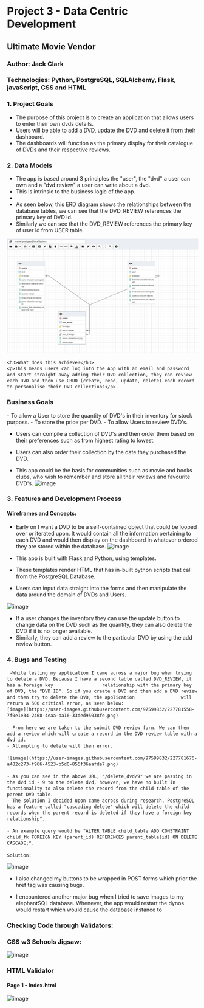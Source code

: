 <h1>Project 3 - Data Centric Development</h1>

<h2>Ultimate Movie Vendor</h2>

<h3>Author: Jack Clark</h3>

<h3>Technologies: Python, PostgreSQL, SQLAlchemy, Flask, javaScript, CSS and HTML</h3>

<h3>1. Project Goals</h3>
<ul>
<li>The purpose of this project is to create an application that allows users to enter their own dvds details.</li>
<li>Users will be able to add a DVD, update the DVD and delete it from their dashboard.</li>
<li>The dashboards will function as the primary display for their catalogue of DVDs and their respective reviews.</li>
</ul>


<h3>2. Data Models</h3>
<ul>
    <li>The app is based around 3 principles the "user", the "dvd" a user can own and a "dvd review" a user can write about a dvd.</li>
    <li>This is intrinsic to the business logic of the app.</li>
    <li></li>
    <li>As seen below, this ERD diagram shows the relationships between the database tables, we can see that the DVD_REVIEW references the primary key of DVD id.</li>
    <li>Similarly we can see that the DVD_REVIEW references the primary key of user id from USER table.</li>
    
</ul>
<img src="static/images/ERD diagram of tables.jpg">

    <h3>What does this achieve?</h3>
    <p>This means users can log into the App with an email and password and start straight away adding their DVD collection, they can review each DVD and then use CRUD (create, read, update, delete) each record to personalise their DVD collections</p>.

<h3> Business Goals </h3>
- To allow a User to store the quantity of DVD's in their inventory for stock purposs.
- To store the price per DVD.
- To allow Users to review DVD's.


- Users can compile a collection of DVD's and then order them based on their preferences such as from highest rating to lowest.
- Users can also order their collection by the date they purchased the DVD.

- This app could be the basis for communities such as movie and books clubs, who wish to remember and store all their reviews and favourite DVD's.
![image](https://user-images.githubusercontent.com/97599832/228037084-5e519704-9511-4c7e-9821-b97b1432d9f9.png)



<h3>3. Features and Development Process</h3>

<h4> Wireframes and Concepts: </h4>

- Early on I want a DVD to be a self-contained object that could be looped over or iterated upon. It would contain all the information pertaining to each DVD and would then display on the dashboard in whatever ordered they are stored within the database.
![image](https://user-images.githubusercontent.com/97599832/228220314-76894dcd-2492-4336-82fc-69f4c75070e0.png)


- This app is built with Flask and Python, using templates.
- These templates render HTML that has in-built python scripts that call from the PostgreSQL Database.
- Users can input data straight into the forms and then manipulate the data around the domain of DVDs and Users.

![image](https://user-images.githubusercontent.com/97599832/228033308-b57220f2-1862-490d-aeef-518e8aaa47c2.png)

- If a user changes the inventory they can use the update button to change data on the DVD such as the quantity, they can also delete the DVD if it is no longer available.
- Similarly, they can add a review to the particular DVD by using the add review button.


<h3>4. Bugs and Testing</h3>

     -While testing my application I came across a major bug when trying to delete a DVD. Because I have a second table called DVD_REVIEW, it has a foreign key                  relationship with the primary key of DVD, the "DVD ID". So if you create a DVD and then add a DVD review and then try to delete the DVD, the application                 will return a 500 critical error, as seen below:         
    [image](https://user-images.githubusercontent.com/97599832/227781558-7f0e1e34-2468-4eaa-ba16-33ded95038fe.png)
    
    - From here we are taken to the submit DVD review form. We can then add a review which will create a record in the DVD review table with a dvd id.
    - Attempting to delete will then error.
    
    ![image](https://user-images.githubusercontent.com/97599832/227781676-a482c273-f966-4523-b5d0-855f36aafde7.png)
    
    - As you can see in the above URL, "/delete_dvd/9" we are passing in the dvd id - 9 to the delete dvd, however, we have no built in functionality to also delete the record from the child table of the parent DVD table.
    - The solution I decided upon came across during research, PostgreSQL has a feature called "cascading delete" which will delete the child records when the parent record is deleted if they have a foreign key relationship".
    
    - An example query would be "ALTER TABLE child_table ADD CONSTRAINT child_fk FOREIGN KEY (parent_id) REFERENCES parent_table(id) ON DELETE CASCADE;".

    Solution:
   ![image](https://user-images.githubusercontent.com/97599832/227782249-084ee5ce-761f-4f04-8174-d244941c3293.png)
   
   - I also changed my buttons to be wrapped in POST forms which prior the href tag was causing bugs.
   
   - I encountered another major bug when I tried to save images to my elephantSQL database. Whenever, the app would restart the dynos would restart which would cause the database instance to 

### Checking Code through Validators:
### CSS w3 Schools Jigsaw:

![image](https://user-images.githubusercontent.com/97599832/228552574-b6fe0e9c-2e27-44ad-8937-291d16f54fd4.png)

### HTML Validator
#### Page 1 - Index.html
![image](https://user-images.githubusercontent.com/97599832/230635519-99be8721-e205-452e-8dee-ac462373550b.png)

